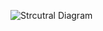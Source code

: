 ![Strcutral Diagram](https://user-images.githubusercontent.com/94284023/142858854-9dda13aa-06e2-4dd3-9704-8f606909b3b2.png)


